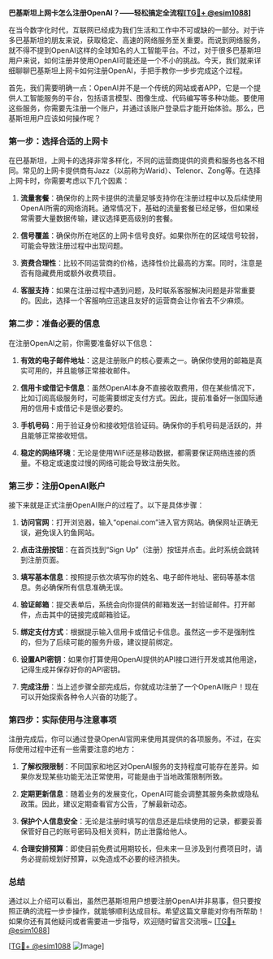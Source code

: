**巴基斯坦上网卡怎么注册OpenAI？——轻松搞定全流程[[TG💪+ @esim1088](https://t.me/s/esim1088)]**

在当今数字化时代，互联网已经成为我们生活和工作中不可或缺的一部分。对于许多巴基斯坦的朋友来说，获取稳定、高速的网络服务至关重要。而说到网络服务，就不得不提到OpenAI这样的全球知名的人工智能平台。不过，对于很多巴基斯坦用户来说，如何注册并使用OpenAI可能还是一个不小的挑战。今天，我们就来详细聊聊巴基斯坦上网卡如何注册OpenAI，手把手教你一步步完成这个过程。

首先，我们需要明确一点：OpenAI并不是一个传统的网站或者APP，它是一个提供人工智能服务的平台，包括语言模型、图像生成、代码编写等多种功能。要使用这些服务，你需要先注册一个账户，并通过该账户登录后才能开始体验。那么，巴基斯坦用户应该如何操作呢？

### 第一步：选择合适的上网卡

在巴基斯坦，上网卡的选择非常多样化，不同的运营商提供的资费和服务也各不相同。常见的上网卡提供商有Jazz（以前称为Warid）、Telenor、Zong等。在选择上网卡时，你需要考虑以下几个因素：

1. **流量套餐**：确保你的上网卡提供的流量足够支持你在注册过程中以及后续使用OpenAI所需的网络消耗。通常情况下，基础的流量套餐已经足够，但如果经常需要大量数据传输，建议选择更高级别的套餐。
   
2. **信号覆盖**：确保你所在地区的上网卡信号良好。如果你所在的区域信号较弱，可能会导致注册过程中出现问题。

3. **资费合理性**：比较不同运营商的价格，选择性价比最高的方案。同时，注意是否有隐藏费用或额外收费项目。

4. **客服支持**：如果在注册过程中遇到问题，及时联系客服解决问题是非常重要的。因此，选择一个客服响应迅速且友好的运营商会让你省去不少麻烦。

### 第二步：准备必要的信息

在注册OpenAI之前，你需要准备好以下信息：

1. **有效的电子邮件地址**：这是注册账户的核心要素之一。确保你使用的邮箱是真实可用的，并且能够正常接收邮件。

2. **信用卡或借记卡信息**：虽然OpenAI本身不直接收取费用，但在某些情况下，比如订阅高级服务时，可能需要绑定支付方式。因此，提前准备好一张国际通用的信用卡或借记卡是很必要的。

3. **手机号码**：用于验证身份和接收短信验证码。确保你的手机号码是活跃的，并且能够正常接收短信。

4. **稳定的网络环境**：无论是使用WiFi还是移动数据，都需要保证网络连接的质量。不稳定或速度过慢的网络可能会导致注册失败。

### 第三步：注册OpenAI账户

接下来就是正式注册OpenAI账户的过程了。以下是具体步骤：

1. **访问官网**：打开浏览器，输入“openai.com”进入官方网站。确保网址正确无误，避免误入钓鱼网站。

2. **点击注册按钮**：在首页找到“Sign Up”（注册）按钮并点击。此时系统会跳转到注册页面。

3. **填写基本信息**：按照提示依次填写你的姓名、电子邮件地址、密码等基本信息。务必确保所有信息准确无误。

4. **验证邮箱**：提交表单后，系统会向你提供的邮箱发送一封验证邮件。打开邮件，点击其中的链接完成邮箱验证。

5. **绑定支付方式**：根据提示输入信用卡或借记卡信息。虽然这一步不是强制性的，但为了后续可能的服务升级，建议提前绑定。

6. **设置API密钥**：如果你打算使用OpenAI提供的API接口进行开发或其他用途，记得生成并保存好你的API密钥。

7. **完成注册**：当上述步骤全部完成后，你就成功注册了一个OpenAI账户！现在可以开始探索各种令人兴奋的功能了。

### 第四步：实际使用与注意事项

注册完成后，你可以通过登录OpenAI官网来使用其提供的各项服务。不过，在实际使用过程中还有一些需要注意的地方：

1. **了解权限限制**：不同国家和地区对OpenAI服务的支持程度可能存在差异。如果你发现某些功能无法正常使用，可能是由于当地政策限制所致。

2. **定期更新信息**：随着业务的发展变化，OpenAI可能会调整其服务条款或隐私政策。因此，建议定期查看官方公告，了解最新动态。

3. **保护个人信息安全**：无论是注册时填写的信息还是后续使用的记录，都要妥善保管好自己的账号密码及相关资料，防止泄露给他人。

4. **合理安排预算**：即使目前免费试用期较长，但未来一旦涉及到付费项目时，请务必提前规划好预算，以免造成不必要的经济损失。

### 总结

通过以上介绍可以看出，虽然巴基斯坦用户想要注册OpenAI并非易事，但只要按照正确的流程一步步操作，就能够顺利达成目标。希望这篇文章能对你有所帮助！如果你还有其他疑问或者需要进一步指导，欢迎随时留言交流哦~ [[TG💪+ @esim1088](https://t.me/s/esim1088)]

[[TG💪+ @esim1088](https://t.me/s/esim1088) ![Image](https://i.postimg.cc/4NQfJmqS/Snipaste-2025-05-13-00-14-12.png)]